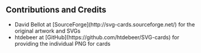 
## Contributions and Credits
<ul>
    <li>David Bellot at [SourceForge](http://svg-cards.sourceforge.net/) for the original artwork and SVGs
    <li>htdebeer at [GitHub](https://github.com/htdebeer/SVG-cards) for providing the individual PNG for cards
</ul>
